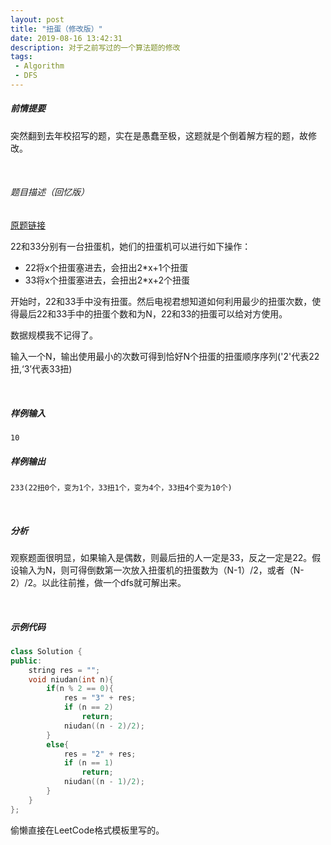 ```yaml
---
layout: post
title: "扭蛋（修改版）"
date: 2019-08-16 13:42:31
description: 对于之前写过的一个算法题的修改
tags: 
 - Algorithm
 - DFS
---
```




##### 前情提要

突然翻到去年校招写的题，实在是愚蠢至极，这题就是个倒着解方程的题，故修改。

<br>

###### 题目描述（回忆版） 

[原题链接](http://pluckytyx.top/2018/09/%E6%89%AD%E8%9B%8B-bilibili2019%E6%A0%A1%E6%8B%9B)

22和33分别有一台扭蛋机，她们的扭蛋机可以进行如下操作：

- 22将x个扭蛋塞进去，会扭出2*x+1个扭蛋
- 33将x个扭蛋塞进去，会扭出2*x+2个扭蛋

开始时，22和33手中没有扭蛋。然后电视君想知道如何利用最少的扭蛋次数，使得最后22和33手中的扭蛋个数和为N，22和33的扭蛋可以给对方使用。

数据规模我不记得了。

输入一个N，输出使用最小的次数可得到恰好N个扭蛋的扭蛋顺序序列('2'代表22扭,‘3’代表33扭)

<br>

##### 样例输入

```
10 
```

##### 样例输出

```
233(22扭0个，变为1个，33扭1个，变为4个，33扭4个变为10个)
```

<br>

##### 分析

观察题面很明显，如果输入是偶数，则最后扭的人一定是33，反之一定是22。假设输入为N，则可得倒数第一次放入扭蛋机的扭蛋数为（N-1）/2，或者（N-2）/2。以此往前推，做一个dfs就可解出来。

<br>

##### 示例代码

```cpp
class Solution {
public:
    string res = "";
    void niudan(int n){
        if(n % 2 == 0){
            res = "3" + res;
            if (n == 2)
                return;
            niudan((n - 2)/2);
        }
        else{
            res = "2" + res;
            if (n == 1)
                return;
            niudan((n - 1)/2);
        }
    } 
};
```

偷懒直接在LeetCode格式模板里写的。